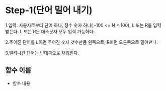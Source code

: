 # Step-1(단어 밀어 내기)


1.입력: 사용자로부터 단어 하나, 정수 숫자 하나( -100 <= N < 100),  L 또는 R을 입력받는다. L 또는 R은 대소문자 모두 입력 가능하다.  

2.주어진 단어를 L이면 주어진 숫자 갯수만큼 왼쪽으로, R이면 오른쪽으로 밀어낸다.  

3.밀려나간 단어는 반대쪽으로 채워진다.

## 함수 이름
* 함수 내용


